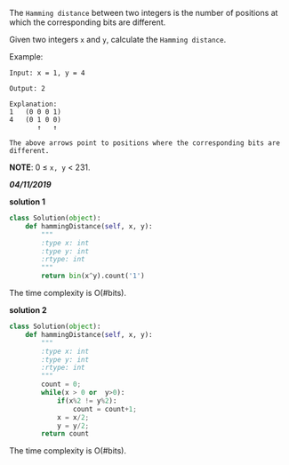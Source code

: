 The `Hamming distance` between two integers is the number of positions at which the corresponding bits are different.

Given two integers `x` and `y`, calculate the `Hamming distance`.

Example:
```
Input: x = 1, y = 4

Output: 2

Explanation:
1   (0 0 0 1)
4   (0 1 0 0)
       ↑   ↑

The above arrows point to positions where the corresponding bits are different.
```

**NOTE**: 0 ≤ `x, y` < 231.

***04/11/2019***

**solution 1**
```python
class Solution(object):
    def hammingDistance(self, x, y):
        """
        :type x: int
        :type y: int
        :rtype: int
        """
        return bin(x^y).count('1')
```
The time complexity is O(#bits).

**solution 2**
```python
class Solution(object):
    def hammingDistance(self, x, y):
        """
        :type x: int
        :type y: int
        :rtype: int
        """
        count = 0;
        while(x > 0 or  y>0):
            if(x%2 != y%2):
                count = count+1;
            x = x/2;
            y = y/2;
        return count
```
The time complexity is O(#bits).
